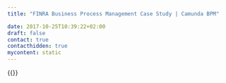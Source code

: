 ```yaml
---
title: "FINRA Business Process Management Case Study | Camunda BPM"

date: 2017-10-25T10:39:22+02:00
draft: false
contact: true
contacthidden: true
mycontent: static
---
```

{{<case-study-single
company="Financial Industry Regulatory Authority (FINRA)"
companydescription=""
customerquote=""
teaser="Using Camunda for its flexibility and development-oriented qualities"
usecase=""
videolink=""
logo=""
pdf=""
thumbnail="">}}